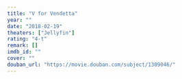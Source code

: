 ```yaml
---
title: "V for Vendetta"
year: ""
date: "2018-02-19"
theaters: ["Jellyfin"]
rating: "4-t"
remark: []
imdb_id: ""
cover: ""
douban_url: "https://movie.douban.com/subject/1309046/"
---
```

